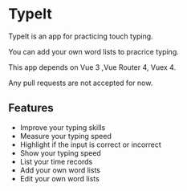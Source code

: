 # TypeIt 

TypeIt is an app for practicing touch typing.

You can add your own word lists to pracrice typing.

This app depends on Vue 3 ,Vue Router 4, Vuex 4.

Any pull requests are not accepted for now.

## Features

* Improve your typing skills
* Measure your typing speed
* Highlight if the input is correct or incorrect
* Show your typing speed
* List your time records
* Add your own word lists
* Edit your own word lists
